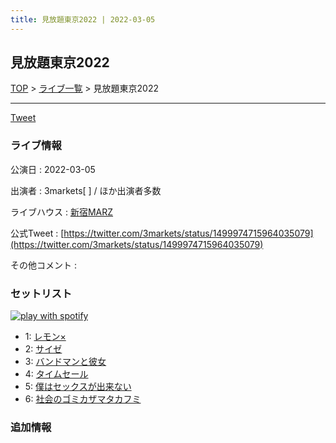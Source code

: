 ```yaml
---
title: 見放題東京2022 | 2022-03-05
---
```

## 見放題東京2022

[TOP](/setlist/) > [ライブ一覧](lives.html) > 見放題東京2022

___

<a href="https://twitter.com/share?ref_src=twsrc%5Etfw" data-text="3markets[ ]セットリスト > 見放題東京2022" class="twitter-share-button" data-via="3markets" data-hashtags="3markets" data-related="3markets" data-show-count="false">Tweet</a>

### ライブ情報

公演日
:    2022-03-05

出演者
:    3markets[ ] / ほか出演者多数

ライブハウス
:    [新宿MARZ](livehouse040.html)

公式Tweet
:    [https://twitter.com/3markets/status/1499974715964035079](https://twitter.com/3markets/status/1499974715964035079)

その他コメント
:    

### セットリスト


[![play with spotify](images/spotify-icon.png)](https://open.spotify.com/playlist/3ACFWwrwupnPEXVCwy8U5X)



*  1: [レモン×](song003.html)
*  2: [サイゼ](song004.html)
*  3: [バンドマンと彼女](song009.html)
*  4: [タイムセール](song007.html)
*  5: [僕はセックスが出来ない](song006.html)
*  6: [社会のゴミカザマタカフミ](song002.html)


### 追加情報






<script async src="https://platform.twitter.com/widgets.js" charset="utf-8"></script>